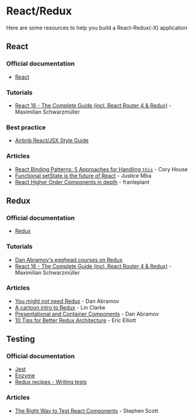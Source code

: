 # React/Redux

Here are some resources to help you build a React-Redux(-X) application

## React

### Official documentation
* [React](https://reactjs.org/docs/hello-world.html)

### Tutorials
* [React 16 - The Complete Guide (incl. React Router 4 & Redux)](https://abbeal.udemy.com/react-the-complete-guide-incl-redux/)  - Maximilian Schwarzmüller

### Best practice
* [Airbnb React/JSX Style Guide](https://github.com/airbnb/javascript/tree/master/react)

### Articles
* [React Binding Patterns: 5 Approaches for Handling `this`](https://medium.freecodecamp.org/react-binding-patterns-5-approaches-for-handling-this-92c651b5af56) - Cory House
* [Functional setState is the future of React](https://medium.freecodecamp.org/functional-setstate-is-the-future-of-react-374f30401b6b) - Justice Mba
* [React Higher Order Components in depth](https://medium.com/@franleplant/react-higher-order-components-in-depth-cf9032ee6c3e) - franleplant

## Redux

### Official documentation
* [Redux](https://redux.js.org/)

### Tutorials
* [Dan Abramov's egghead courses on Redux](https://egghead.io/instructors/dan-abramov)
* [React 16 - The Complete Guide (incl. React Router 4 & Redux)](https://abbeal.udemy.com/react-the-complete-guide-incl-redux/) - Maximilian Schwarzmüller

### Articles
* [You might not need Redux](https://medium.com/@dan_abramov/you-might-not-need-redux-be46360cf367) - Dan Abramov
* [A cartoon intro to Redux](https://code-cartoons.com/a-cartoon-intro-to-redux-3afb775501a6) - Lin Clarke
* [Presentational and Container Components](https://medium.com/@dan_abramov/smart-and-dumb-components-7ca2f9a7c7d0) - Dan Abramov
* [10 Tips for Better Redux Architecture](https://medium.com/javascript-scene/10-tips-for-better-redux-architecture-69250425af44) - Eric Elliott

## Testing

### Official documentation
* [Jest](https://facebook.github.io/jest/docs/en/getting-started.html)
* [Enzyme](http://airbnb.io/enzyme/)
* [Redux recipes - Writing tests](https://github.com/reduxjs/redux/blob/master/docs/recipes/WritingTests.md)

### Articles
* [The Right Way to Test React Components](https://medium.freecodecamp.org/the-right-way-to-test-react-components-548a4736ab22) - Stephen Scott
